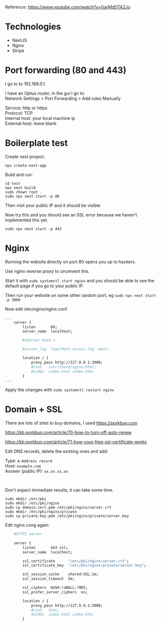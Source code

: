 Reference:
<https://www.youtube.com/watch?v=GarMdDTAZJo>

# Technologies
- NextJS
- Nginx
- Stripe


# Port forwarding (80 and 443)

I go to to 192.168.0.1

I have an Optus router, in the gui I go to: <br>
Network Settings >  Port Forwarding > Add rules Manually

Service: http or https <br>
Protocol: TCP <br>
Internal host: your local machine ip <br>
External host: leave blank <br>

# Boilerplate test

Create next project:

```
npx create-next-app
```

Build and run:

```
cd test
npx next build
sudo chown root .
sudo npx next start -p 80
```

Then visit your public IP and it should be visible

Now try this and you should see an SSL error because we haven't implemented this yet. 

```
sudo npx next start -p 443
```

# Nginx

Running the website directly on port 80 opens you up to hackers. 

Use nginx reverse proxy to cirumvent this. 

Start it with `sudo systemctl start nginx` and you should be able to see the default page if you go to your public IP.

Then run your website on some other random port, eg `sudo npx next start -p 3000`

Now edit /etc/nginx/nginx.conf

```bash
...
    server {
        listen       80;
        server_name  localhost;

        #charset koi8-r;

        #access_log  logs/host.access.log  main;

        location / {
            proxy_pass http://127.0.0.1:3000;
            #root   /usr/share/nginx/html;
            #index  index.html index.htm;
        }
...
```

Apply the changes with `sudo systemctl restart nginx`


# Domain + SSL

There are lots of sites to buy domains, I used <https://porkbun.com>

<https://kb.porkbun.com/article/70-how-to-turn-off-auto-renew>

<https://kb.porkbun.com/article/71-how-your-free-ssl-certificate-works>

Edit DNS records, delete the existing ones and add:

Type: `A-Address record` <br>
Host: `example.com` <br>
Answer (public IP): `xx.xx.xx.xx`

<br>

Don't expect immediate results, it can take some time. 


```
sudo mkdir /etc/pki
sudo mkdir /etc/pki/nginx
sudo cp domain.cert.pem /etc/pki/nginx/server.crt
sudo mkdir /etc/pki/nginx/private
sudo cp private.key.pem /etc/pki/nginx/private/server.key
```

Edit nginx.cong again:

```bash
    #HTTPS server
    
    server {
        listen       443 ssl;
        server_name  localhost;

        ssl_certificate      "/etc/pki/nginx/server.crt";
        ssl_certificate_key  "/etc/pki/nginx/private/server.key";

        ssl_session_cache    shared:SSL:1m;
        ssl_session_timeout  5m;

        ssl_ciphers  HIGH:!aNULL:!MD5;
        ssl_prefer_server_ciphers  on;

        location / {
            proxy_pass http://127.0.0.1:3000;
            #root   html;
            #index  index.html index.htm;
        }
```

